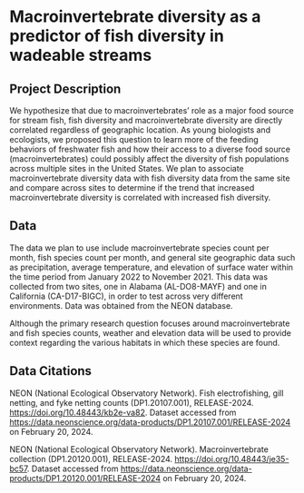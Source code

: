 # Macroinvertebrate diversity as a predictor of fish diversity in wadeable streams

## Project Description

We hypothesize that due to macroinvertebrates’ role as a major food source for stream fish, fish diversity and macroinvertebrate diversity are directly correlated regardless of geographic location. As young biologists and ecologists, we proposed this question to learn more of the feeding behaviors of freshwater fish and how their access to a diverse food source (macroinvertebrates) could possibly affect the diversity of fish populations across multiple sites in the United States. We plan to associate macroinvertebrate diversity data with fish diversity data from the same site and compare across sites to determine if the trend that increased macroinvertebrate diversity is correlated with increased fish diversity.

## Data

The data we plan to use include macroinvertebrate species count per month, fish species count per month, and general site geographic data such as precipitation, average temperature, and elevation of surface water within the time period from January 2022 to November 2021. This data was collected from two sites, one in Alabama (AL-DO8-MAYF) and one in California (CA-D17-BIGC), in order to test across very different environments. Data was obtained from the NEON database.

Although the primary research question focuses around macroinvertebrate and fish species counts, weather and elevation data will be used to provide context regarding the various habitats in which these species are found.

## Data Citations

NEON (National Ecological Observatory Network). Fish electrofishing, gill netting, and fyke netting counts (DP1.20107.001), RELEASE-2024. <https://doi.org/10.48443/kb2e-va82>. Dataset accessed from <https://data.neonscience.org/data-products/DP1.20107.001/RELEASE-2024> on February 20, 2024.

NEON (National Ecological Observatory Network). Macroinvertebrate collection (DP1.20120.001), RELEASE-2024. <https://doi.org/10.48443/je35-bc57>. Dataset accessed from <https://data.neonscience.org/data-products/DP1.20120.001/RELEASE-2024> on February 20, 2024.
